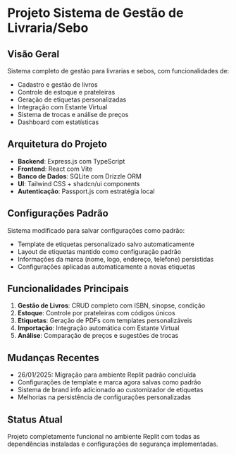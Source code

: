 # Projeto Sistema de Gestão de Livraria/Sebo

## Visão Geral
Sistema completo de gestão para livrarias e sebos, com funcionalidades de:
- Cadastro e gestão de livros
- Controle de estoque e prateleiras
- Geração de etiquetas personalizadas 
- Integração com Estante Virtual
- Sistema de trocas e análise de preços
- Dashboard com estatísticas

## Arquitetura do Projeto
- **Backend**: Express.js com TypeScript
- **Frontend**: React com Vite
- **Banco de Dados**: SQLite com Drizzle ORM
- **UI**: Tailwind CSS + shadcn/ui components
- **Autenticação**: Passport.js com estratégia local

## Configurações Padrão
Sistema modificado para salvar configurações como padrão:
- Template de etiquetas personalizado salvo automaticamente
- Layout de etiquetas mantido como configuração padrão
- Informações da marca (nome, logo, endereço, telefone) persistidas
- Configurações aplicadas automaticamente a novas etiquetas

## Funcionalidades Principais
1. **Gestão de Livros**: CRUD completo com ISBN, sinopse, condição
2. **Estoque**: Controle por prateleiras com códigos únicos
3. **Etiquetas**: Geração de PDFs com templates personalizáveis
4. **Importação**: Integração automática com Estante Virtual
5. **Análise**: Comparação de preços e sugestões de trocas

## Mudanças Recentes
- 26/01/2025: Migração para ambiente Replit padrão concluída
- Configurações de template e marca agora salvas como padrão
- Sistema de brand info adicionado ao customizador de etiquetas
- Melhorias na persistência de configurações personalizadas

## Status Atual
Projeto completamente funcional no ambiente Replit com todas as dependências instaladas e configurações de segurança implementadas.